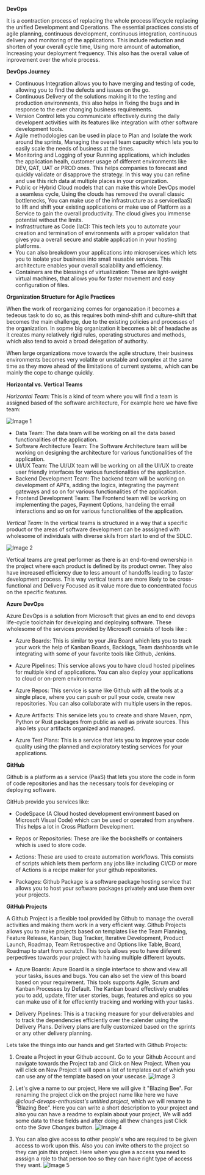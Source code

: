 **DevOps**

It is a contraction process of replacing the whole process lifecycle replacing the unified Development and Operations. The essential practices consists of agile planning, continuous development, continuous integration, continuous delivery and monitoring of the applications. This include reduction and shorten of your overall cycle time, Using more amount of automation, Increasing your deployment frequency. This also has the overall value of inprovement over the whole process.

**DevOps Journey**

- Continuous Integration allows you to have merging and testing of code, allowing you to find the defects and issues on the go.
- Continuous Delivery of the solutions making it to the testing and production environments, this also helps in fixing the bugs and in response to the ever changing business requirements.
- Version Control lets you communicate effectively during the daily developent activities with its features like integration with other software development tools.
- Agile methodologies can be used in place to Plan and Isolate the work around the sprints, Managing the overall team capacity which lets you to easily scale the needs of business at the times.
- Monitoring and Logging of your Running applications, which includes the application healh, customer usage of different environments like DEV, QAT, UAT or PROD ones. This helps companies to forecast and quickly validate or disapprove the strategy. In this way you can refine and use this rich data at multiple places in your organization.
- Public or Hybrid Cloud models that can make this whole DevOps model a seamless cycle, Using the clouds has removed the overall classic bottlenecks, You can make use of the infrastructure as a service(IaaS) to lift and shift your existing applications or make use of Platform as a Service to gain the overall productivity. The cloud gives you immense potential without the limits.
- Insfrastructure as Code (IaC): This tech lets you to automate your creation and termination of environments with a proper validaton that gives you a overall secure and stable application in your hosting platforms.
- You can also breakdown your applications into microservices which lets you to isolate your business into small reusable services. This architecture enables your overall scalability and efficiency.
- Containers are the blessings of virtualization: These are light-weight virtual machines, that allows you for faster movement and easy configuration of files.

**Organization Structure for Agile Practices**

When the work of reorganizing comes for organozation it becomes a tedeous task to do so, as this requires both mind-shift and culture-shift that becomes the main challenge, due to the existing policies and processes of the organization. In sopme big organization it becomes a bit of headache as it creates many relatively rigid rules, operating structures and methods, which also tend to avoid a broad delegation of authority.

When large organizations move towards the agile structure, their business environments becomes very volatite or unstable and complex at the same time as they move ahead of the limitations of current systems, which can be mainly the cope to change quickly.

**Horizontal vs. Vertical Teams**

*Horizontal Team:* This is a kind of team where you will find a team is assigned based of the software architecture, For example here we have five team:

![Image 1](https://github.com/cloud-devops-enthusiast/Microsoft-Certified-DevOps-Engineer-Expert/blob/8e4a31404e4eaf173c8e9da32aa209cc86aceeca/Images/Image%201.png)

- Data Team: The data team will be working on all the data based functionalities of the application.
- Software Architecture Team: The Software Architecture team will be working on designing the architecture for various functionalities of the application.
- UI/UX Team: The UI/UX team will be working on all the UI/UX to create user friendly interfaces for various functionalities of the application.
- Backend Development Team: The backend team will be working on development of API's, adding the logics, integrating the payment gateways and so on for various functionalities of the application.
- Frontend Development Team: The Frontend team will be working on implementing the pages, Payment Options, handeling the email interactions and so on for various functionalities of the application.

*Vertical Team:* In the vertical teams is structured in a way that a specific product or the areas of software development can be asssigned with wholesome of individuals with diverse skils from start to end of the SDLC.

![Image 2](https://github.com/cloud-devops-enthusiast/Microsoft-Certified-DevOps-Engineer-Expert/blob/8e4a31404e4eaf173c8e9da32aa209cc86aceeca/Images/Image%202.png)

Vertical teams are great performer as there is an end-to-end ownership in the project where each product is defined by its product owner. They also have increased efficiency due to less amount of handoffs leading to faster development process. This way vertical teams are more likely to be cross-functional and Delivery Focused as it value more due to concentrated focus on the specific features.

**Azure DevOps**

Azure DevOps is a solution from Microsoft that gives an end to end devops life-cycle toolchain for developing and deploying software. These wholesome of the services provided by Microsoft consists of tools like :

- Azure Boards: This is similar to your Jira Board which lets you to track your work the help of Kanban Boards, Backlogs, Team dashboards while integrating with some of your favorite tools like Github, Jenkins.

- Azure Pipelines: This service allows you to have cloud hosted pipelines for multiple kind of applications. You can also deploy your applications to cloud or on-prem environments

- Azure Repos: This service is same like Github with all the tools at a single place, where you can push or pull your code, create new repositories. You can also collaborate with multiple users in the repos.

- Azure Artifacts: This service lets you to create and share Maven, npm, Python or Rust packages from public as well as private sources. This also lets your artifacts organized and managed.

- Azure Test Plans: This is a service that lets you to improve your code quality using the planned and exploratory testing services for your applications.

**GitHub**

Github is a platform as a service (PaaS) that lets you store the code in form of code repositories and has the necessary tools for developing or deploying software.

GitHub provide you services like:

- CodeSpace (A Cloud hosted development environment based on Microsoft Visual Code) which can be used or operated from anywhere. This helps a lot in Cross Platform Development.

- Repos or Repositories: These are like the bookshelfs or containers which is used to store code.

- Actions: These are used to create automation workflows. This consists of scripts which lets them perform any jobs like including CI/CD or more of Actions is a recipe maker for your github repositories.

- Packages: Github Package is a software package hosting service that allows you to host your software packages privately and use them over your projects.

**GitHub Projects**

A Github Project is a flexible tool provided by Github to manage the overall activities and making them work in a very efficient way. Github Projects allows you to make projects based on templates like the Team Planning, Feature Release, Kanban, Bug Tracker, Iterative Development, Product Launch, Roadmap, Team Retrospective and Options like Table, Board, Roadmap to start from scratch. This tools allows you to have diiferent perpectives towards your project with having multiple different layouts.

- Azure Boards: Azure Board is a single interface to show and view all your tasks, issues and bugs. You can also set the view of this board based on your requirement. This tools supports Agile, Scrum and Kanban Processes by Default. The Kanban board effectively enables you to add, update, filter user stories, bugs, features and epics so you can make use of it for effeciently tracking and working with your tasks.

- Delivery Pipelines: This is a tracking measure for your deliverables and to track the dependencies efficiently over the calender using the Delivery Plans. Delivery plans are fully customized based on the sprints or any other delivery planning.

Lets take the things into our hands and get Started with Github Projects:

1. Create a Project in your Github account. Go to your Github Account and navigate towards the Project tab and Click on New Project. When you will click on New Project it will open a list of templates out of which you can use any of the template based on your usecase.
![Image 3](https://github.com/cloud-devops-enthusiast/Microsoft-Certified-DevOps-Engineer-Expert/blob/b24efd186cb5409eb60eb6bdf5addfc72271752a/Images/Image%203.png)

2. Let's give a name to our project, Here we will give it "Blazing Bee". For renaming the project click on the project name like here we have *@cloud-devops-enthusiast's untitled project*, which we will rename to "Blazing Bee". Here you can write a short description  to your project and also you can have a readme to explain about your project, We will add some data to these fields and after doing all thew changes just Click onto the *Save Changes* button.
![Image 4](https://github.com/cloud-devops-enthusiast/Microsoft-Certified-DevOps-Engineer-Expert/blob/661a5dfa775d5af0436bf78b6d573239a34c8171/Images/Image%204.png)

3. You can also give access to other people's who are required to be given access to work upon this. Also you can invite others to the project so they can join this project. Here when you give a access you need to asssign a role to that person too so they can have right type of access they want.
![Image 5](https://github.com/cloud-devops-enthusiast/Microsoft-Certified-DevOps-Engineer-Expert/blob/0bf6bd2f86b44f5ba6e37fcdad7b0ab1b48599f4/Images/Image%205.png)